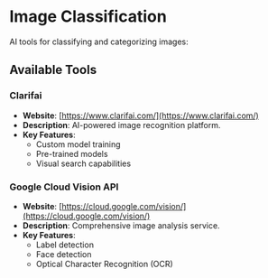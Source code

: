 # Image Classification

AI tools for classifying and categorizing images:

## Available Tools

### Clarifai
- **Website**: [https://www.clarifai.com/](https://www.clarifai.com/)
- **Description**: AI-powered image recognition platform.
- **Key Features**:
  - Custom model training
  - Pre-trained models
  - Visual search capabilities

### Google Cloud Vision API
- **Website**: [https://cloud.google.com/vision/](https://cloud.google.com/vision/)
- **Description**: Comprehensive image analysis service.
- **Key Features**:
  - Label detection
  - Face detection
  - Optical Character Recognition (OCR)
